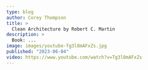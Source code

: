 ```yaml
---
type: blog
author: Corey Thompson
title: >
  Clean Architecture by Robert C. Martin
description: >
  Book: ...
image: images/youtube-Tg3l8mAFxZs.jpg
published: "2023-06-04"
video: https://www.youtube.com/watch?v=Tg3l8mAFxZs
---
```

